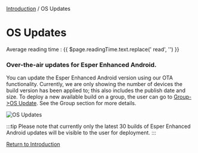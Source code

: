[Introduction](../index.md) / OS Updates

# OS Updates
<div class="avg-reading-time" style="margin-top: 0rem;">Average reading time : {{ $page.readingTime.text.replace(' read', '') }}</div>

### Over-the-air updates for Esper Enhanced Android.

You can update the Esper Enhanced Android version using our OTA functionality. Currently, we are only showing the number of devices the build version has been applied to; this also includes the publish date and size. To deploy a new available build on a group, the user can go to [Group->OS Update](../group-management/index.md). See the Group section for more details.

![OS Updates](https://documentation-media.s3.amazonaws.com/images/OS.width-800.png?AWSAccessKeyId=AKIAJHOTEM5S4GAN2SGA)

:::tip
Please note that currently only the latest 30 builds of Esper Enhanced Android updates will be visible to the user for deployment.
:::

[Return to Introduction](../index.md)
